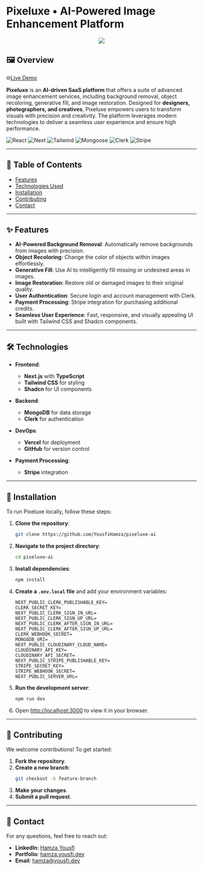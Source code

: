 # Pixeluxe • AI-Powered Image Enhancement Platform

<p align="center">
  <img src="https://pixeluxe-ai.yousfi.dev/_next/image?url=%2Fassets%2Flogo.png&w=256&q=75" />
</p>

## 🖼️ Overview

🌐[Live Demo](https://pixeluxe-ai.yousfi.dev)

**Pixeluxe** is an **AI-driven SaaS platform** that offers a suite of advanced image enhancement services, including background removal, object recoloring, generative fill, and image restoration. Designed for **designers, photographers, and creatives**, Pixeluxe empowers users to transform visuals with precision and creativity. The platform leverages modern technologies to deliver a seamless user experience and ensure high performance.

![React](https://img.shields.io/badge/-React-black?style=for-the-badge&logoColor=white&logo=react&color=blue)
![Next](https://img.shields.io/badge/-NextJs-black?style=for-the-badge&logo=next.js&color=a0a0a0)
![Tailwind](https://img.shields.io/badge/-tailwind-black?style=for-the-badge&logo=tailwindcss&color=36d2fd)
![Mongoose](https://img.shields.io/badge/-MongoDB-black?style=for-the-badge&logoColor=white&logo=mongodb&color=127237)
![Clerk](https://img.shields.io/badge/-Clerk-black?style=for-the-badge&logoColor=white&logo=clerk&color=a1a1d1)
![Stripe](https://img.shields.io/badge/-Stripe-black?style=for-the-badge&logoColor=white&logo=stripe&color=purple)

---

## 📜 Table of Contents

- [Features](#-features)
- [Technologies Used](#-technologies)
- [Installation](#-installation)
- [Contributing](#-contributing)
- [Contact](#-contact)

---

## ✨ Features

- **AI-Powered Background Removal**: Automatically remove backgrounds from images with precision.
- **Object Recoloring**: Change the color of objects within images effortlessly.
- **Generative Fill**: Use AI to intelligently fill missing or undesired areas in images.
- **Image Restoration**: Restore old or damaged images to their original quality.
- **User Authentication**: Secure login and account management with Clerk.
- **Payment Processing**: Stripe integration for purchasing additional credits.
- **Seamless User Experience**: Fast, responsive, and visually appealing UI built with Tailwind CSS and Shadcn components.

---

## 🛠️ Technologies

- **Frontend**:

  - **Next.js** with **TypeScript**
  - **Tailwind CSS** for styling
  - **Shadcn** for UI components

- **Backend**:

  - **MongoDB** for data storage
  - **Clerk** for authentication

- **DevOps**:

  - **Vercel** for deployment
  - **GitHub** for version control

- **Payment Processing**:
  - **Stripe** integration

---

## 🚀 Installation

To run Pixeluxe locally, follow these steps:

1. **Clone the repository**:
   ```bash
   git clone https://github.com/YousfiHamza/pixeluxe-ai
   ```
2. **Navigate to the project directory**:
   ```bash
   cd pixeluxe-ai
   ```
3. **Install dependencies**:
   ```bash
   npm install
   ```
4. **Create a `.env.local` file** and add your environment variables:
   ```plaintext
   NEXT_PUBLIC_CLERK_PUBLISHABLE_KEY=
   CLERK_SECRET_KEY=
   NEXT_PUBLIC_CLERK_SIGN_IN_URL=
   NEXT_PUBLIC_CLERK_SIGN_UP_URL=
   NEXT_PUBLIC_CLERK_AFTER_SIGN_IN_URL=
   NEXT_PUBLIC_CLERK_AFTER_SIGN_UP_URL=
   CLERK_WEBHOOK_SECRET=
   MONGODB_URI=
   NEXT_PUBLIC_CLOUDINARY_CLOUD_NAME=
   CLOUDINARY_API_KEY=
   CLOUDINARY_API_SECRET=
   NEXT_PUBLIC_STRIPE_PUBLISHABLE_KEY=
   STRIPE_SECRET_KEY=
   STRIPE_WEBHOOK_SECRET=
   NEXT_PUBLIC_SERVER_URL=
   ```
5. **Run the development server**:
   ```bash
   npm run dev
   ```
6. Open [http://localhost:3000](http://localhost:3000) to view it in your browser.

---

## 🤝 Contributing

We welcome contributions! To get started:

1. **Fork the repository**.
2. **Create a new branch**:
   ```bash
   git checkout -b feature-branch
   ```
3. **Make your changes**.
4. **Submit a pull request**.

---

## 📧 Contact

For any questions, feel free to reach out:

- **LinkedIn**: [Hamza Yousfi](https://www.linkedin.com/in/yousfihamza)
- **Portfolio**: [hamza.yousfi.dev](https://hamza.yousfi.dev)
- **Email**: [hamza@yousfi.dev](mailto:hamza@yousfi.dev)
